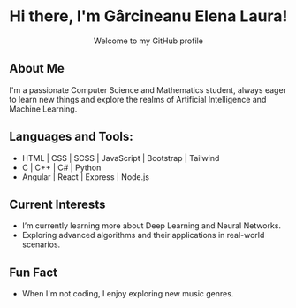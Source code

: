 <div align="center">

# Hi there, I'm Gârcineanu Elena Laura!

Welcome to my GitHub profile

</div>

## About Me
I'm a passionate Computer Science and Mathematics student, always eager to learn new things and explore the realms of Artificial Intelligence and Machine Learning.

## Languages and Tools:
- HTML | CSS | SCSS | JavaScript | Bootstrap | Tailwind
- C | C++ | C# | Python
- Angular | React | Express | Node.js

## Current Interests
- I’m currently learning more about Deep Learning and Neural Networks.
- Exploring advanced algorithms and their applications in real-world scenarios.

## Fun Fact
- When I'm not coding, I enjoy exploring new music genres.
